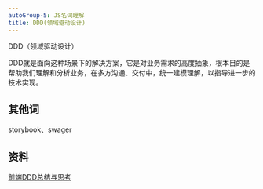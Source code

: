 ```yaml
---
autoGroup-5: JS名词理解
title: DDD(领域驱动设计)
---
```


DDD（领域驱动设计）

DDD就是面向这种场景下的解决方案，它是对业务需求的高度抽象，根本目的是帮助我们理解和分析业务，在多方沟通、交付中，统一建模理解，以指导进一步的技术实现。
## 其他词
storybook、swager

## 资料
[前端DDD总结与思考](https://zhuanlan.zhihu.com/p/367149717)
